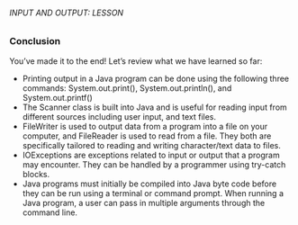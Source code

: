 ###### INPUT AND OUTPUT: LESSON

### Conclusion

You’ve made it to the end! Let’s review what we have learned so far:

- Printing output in a Java program can be done using the following three commands: System.out.print(), System.out.println(), and System.out.printf()
- The Scanner class is built into Java and is useful for reading input from different sources including user input, and text files.
- FileWriter is used to output data from a program into a file on your computer, and FileReader is used to read from a file. They both are specifically tailored to reading and writing character/text data to files.
- IOExceptions are exceptions related to input or output that a program may encounter. They can be handled by a programmer using try-catch blocks.
- Java programs must initially be compiled into Java byte code before they can be run using a terminal or command prompt. When running a Java program, a user can pass in multiple arguments through the command line.
